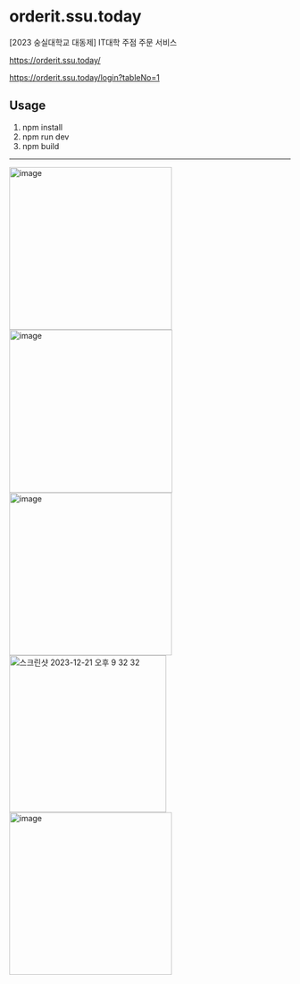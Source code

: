 # orderit.ssu.today 
[2023 숭실대학교 대동제] IT대학 주점 주문 서비스

<https://orderit.ssu.today/>

<https://orderit.ssu.today/login?tableNo=1>

## Usage
1. npm install
2. npm run dev
3. npm build

----
<img width="291" alt="image" src="https://github.com/wj-cosmos57/orderit-frontend-react/assets/110080007/bc5ad086-b1b6-4038-956c-aa12a7b1d54d">
<img width="292" alt="image" src="https://github.com/wj-cosmos57/orderit-frontend-react/assets/110080007/eb56f155-7234-405f-9a50-31ed6f453065">
<br>
<img width="291" alt="image" src="https://github.com/wj-cosmos57/orderit-frontend-react/assets/110080007/7da3ae64-e73c-40ee-b7ee-f131cf2d7e55">
<img width="281" alt="스크린샷 2023-12-21 오후 9 32 32" src="https://github.com/wj-cosmos57/orderit-frontend-react/assets/110080007/32744420-a6d8-4b03-8c70-a59195141b68">
<img width="291" alt="image" src="https://github.com/wj-cosmos57/orderit-frontend-react/assets/110080007/550df091-1959-4517-9a22-22dc8e33d56c">

